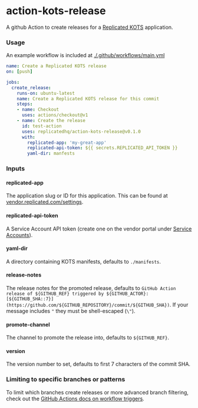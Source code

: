 action-kots-release
=====================

A github Action to create releases for a [Replicated KOTS](https://blog.replicated.com/announcing-kots/) application.

### Usage

An example workflow is included at [./.github/workflows/main.yml](./.github/workflows/main.yml)

```yaml
name: Create a Replicated KOTS release
on: [push]

jobs:
  create_release:
    runs-on: ubuntu-latest
    name: Create a Replicated KOTS release for this commit
    steps:
    - name: Checkout
      uses: actions/checkout@v1
    - name: Create the release
      id: test-action
      uses: replicatedhq/action-kots-release@v0.1.0
      with:
        replicated-app: 'my-great-app'
        replicated-api-token: ${{ secrets.REPLICATED_API_TOKEN }}
        yaml-dir: manfests
```

### Inputs

#### replicated-app

The application slug or ID for this application. This can be found at [vendor.replicated.com/settings](https://vendor.replicated.com/settings).

#### replicated-api-token

A Service Account API token (create one on the vendor portal under [Service Accounts](https://vendor.replicated.com/team/serviceaccounts)).

#### yaml-dir

A directory containing KOTS manifests, defaults to `./manifests`.

#### release-notes

The release notes for the promoted release, defaults to `GitHub Action release of ${GITHUB_REF} triggered by ${GITHUB_ACTOR}: [${GITHUB_SHA::7}](https://github.com/${GITHUB_REPOSITORY}/commit/${GITHUB_SHA})`. If your message includes `"` they must be shell-escaped (`\"`).

#### promote-channel

The channel to promote the release into, defaults to `${GITHUB_REF}`.

#### version

The version number to set, defaults to first 7 characters of the commit SHA.

### Limiting to specific branches or patterns

To limit which branches create releases or more advanced branch filtering, check out the [GitHub Actions docs on workflow triggers](https://help.github.com/en/actions/automating-your-workflow-with-github-actions/events-that-trigger-workflows).
